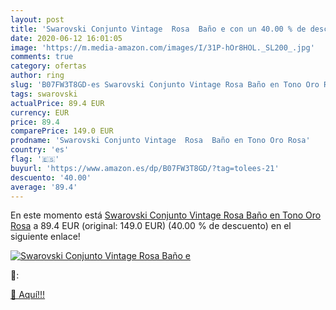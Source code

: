 ```yaml
---
layout: post
title: 'Swarovski Conjunto Vintage  Rosa  Baño e con un 40.00 % de descuento'
date: 2020-06-12 16:01:05
image: 'https://m.media-amazon.com/images/I/31P-hOr8HOL._SL200_.jpg'
comments: true
category: ofertas
author: ring
slug: 'B07FW3T8GD-es Swarovski Conjunto Vintage Rosa Baño en Tono Oro Rosa'
tags: swarovski
actualPrice: 89.4 EUR
currency: EUR
price: 89.4
comparePrice: 149.0 EUR
prodname: 'Swarovski Conjunto Vintage  Rosa  Baño en Tono Oro Rosa'
country: 'es'
flag: '🇪🇸'
buyurl: 'https://www.amazon.es/dp/B07FW3T8GD/?tag=tolees-21'
descuento: '40.00'
average: '89.4'
---
```


En este momento está [Swarovski Conjunto Vintage  Rosa  Baño en Tono Oro Rosa](https://www.amazon.es/dp/B07FW3T8GD/?tag=tolees-21) a 89.4 EUR (original: 149.0 EUR) (40.00 %  de descuento) en el siguiente enlace!

[![Swarovski Conjunto Vintage  Rosa  Baño e](https://m.media-amazon.com/images/I/31P-hOr8HOL._SL200_.jpg)](https://www.amazon.es/dp/B07FW3T8GD/?tag=tolees-21)

🔎:


[🛒 Aquí!!!](https://www.amazon.es/dp/B07FW3T8GD/?tag=tolees-21)
